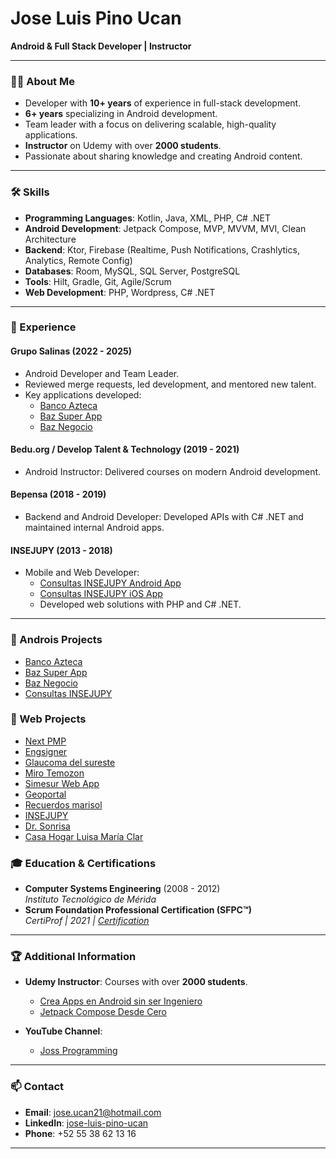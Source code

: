 # Jose Luis Pino Ucan

**Android & Full Stack Developer | Instructor**

---

### 👨‍💻 About Me
- Developer with **10+ years** of experience in full-stack development.
- **6+ years** specializing in Android development.
- Team leader with a focus on delivering scalable, high-quality applications.
- **Instructor** on Udemy with over **2000 students**.
- Passionate about sharing knowledge and creating Android content.

---

### 🛠 Skills
- **Programming Languages**: Kotlin, Java, XML, PHP, C# .NET
- **Android Development**: Jetpack Compose, MVP, MVVM, MVI, Clean Architecture
- **Backend**: Ktor, Firebase (Realtime, Push Notifications, Crashlytics, Analytics, Remote Config)
- **Databases**: Room, MySQL, SQL Server, PostgreSQL
- **Tools**: Hilt, Gradle, Git, Agile/Scrum
- **Web Development**: PHP, Wordpress, C# .NET

---

### 💼 Experience

#### **Grupo Salinas** (2022 - 2025)  
- Android Developer and Team Leader.  
- Reviewed merge requests, led development, and mentored new talent.  
- Key applications developed:  
  - [Banco Azteca](https://play.google.com/store/apps/details?id=mx.com.bancoazteca.bazdigitalmovil)  
  - [Baz Super App](https://play.google.com/store/apps/details?id=mx.app.baz.superapp)  
  - [Baz Negocio](https://play.google.com/store/apps/details?id=mx.app.baz.baznegocio)  

#### **Bedu.org / Develop Talent & Technology** (2019 - 2021)  
- Android Instructor: Delivered courses on modern Android development.  

#### **Bepensa** (2018 - 2019)  
- Backend and Android Developer: Developed APIs with C# .NET and maintained internal Android apps.  

#### **INSEJUPY** (2013 - 2018)  
- Mobile and Web Developer:  
  - [Consultas INSEJUPY Android App](https://play.google.com/store/apps/details?id=gob.mx.consultas.insejupy)  
  - [Consultas INSEJUPY iOS App](https://apps.apple.com/mx/app/consultas-insejupy/id6478311727?platform=iphone)  
  - Developed web solutions with PHP and C# .NET.  

---
### 🌟 Androis Projects
- [Banco Azteca](https://play.google.com/store/apps/details?id=mx.com.bancoazteca.bazdigitalmovil)  
- [Baz Super App](https://play.google.com/store/apps/details?id=mx.app.baz.superapp)  
- [Baz Negocio](https://play.google.com/store/apps/details?id=mx.app.baz.baznegocio)  
- [Consultas INSEJUPY](https://play.google.com/store/apps/details?id=gob.mx.consultas.insejupy)

### 🌟 Web Projects
- [Next PMP](https://bcgpmp.com/)
- [Engsigner](https://engsigner.com/)
- [Glaucoma del sureste](https://glaucomadelsureste.com/)
- [Miro Temozon](https://mirotemozon.mx/)
- [Simesur Web App](https://dashboard.simesur.com.mx/)
- [Geoportal](https://geoportal.merida.gob.mx/)
- [Recuerdos marisol](https://recuerdosmarisol.com/)
- [INSEJUPY](https://www.insejupy.gob.mx/)
- [Dr. Sonrisa](https://drsonrisa.com.mx/)
- [Casa Hogar Luisa María Clar](https://casahogarluisamariaclar.org/)



### 🎓 Education & Certifications
- **Computer Systems Engineering** (2008 - 2012)  
  _Instituto Tecnológico de Mérida_  
- **Scrum Foundation Professional Certification (SFPC™)**  
  _CertiProf | 2021 | [Certification](https://www.credly.com/badges/ee89daa8-b565-402e-b1ac-559008fdf36b?source=linked_in_profile)_  

---

### 🏆 Additional Information
- **Udemy Instructor**: Courses with over **2000 students**.  
  - [Crea Apps en Android sin ser Ingeniero](https://www.udemy.com/user/jose-luis-pino-ucan/)
  - [Jetpack Compose Desde Cero](https://www.udemy.com/user/jose-luis-pino-ucan/)  

- **YouTube Channel**:
  - [Joss Programming](https://www.youtube.com/c/JossProgramming)
---

### 📫 Contact
- **Email**: [jose.ucan21@hotmail.com](mailto:jose.ucan21@hotmail.com)  
- **LinkedIn**: [jose-luis-pino-ucan](https://www.linkedin.com/in/jose-luis-pino-ucan-19b3a7bb/)  
- **Phone**: +52 55 38 62 13 16  

---